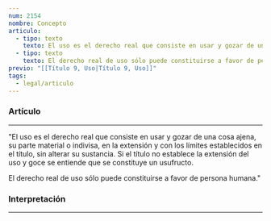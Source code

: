 ```yaml
---
num: 2154
nombre: Concepto
articulo:
  - tipo: texto
    texto: El uso es el derecho real que consiste en usar y gozar de una cosa ajena, su parte material o indivisa, en la extensión y con los límites establecidos en el título, sin alterar su sustancia. Si el título no establece la extensión del uso y goce se entiende que se constituye un usufructo.
  - tipo: texto
    texto: El derecho real de uso sólo puede constituirse a favor de persona humana.
previo: "[[Título 9, Uso|Título 9, Uso]]"
tags:
  - legal/articulo
---
```

### Artículo
---
"El uso es el derecho real que consiste en usar y gozar de una cosa ajena, su parte material o indivisa, en la extensión y con los límites establecidos en el título, sin alterar su sustancia. Si el título no establece la extensión del uso y goce se entiende que se constituye un usufructo.

El derecho real de uso sólo puede constituirse a favor de persona humana."

### Interpretación
---
